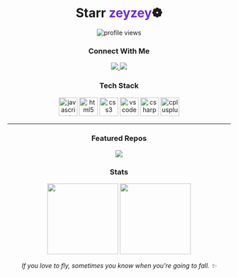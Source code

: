 <!-- PROFIL BASLIK -->
<h1 align="center">Starr <span style="color:#6c2bd9;">zeyzey</span>❁</h1>

<p align="center">
  <img src="https://komarev.com/ghpvc/?username=nikitagofi&label=Profile%20views&style=for-the-badge" alt="profile views"/>
</p>

<!-- SOSYAL BAGLANTILAR -->
<h3 align="center">Connect With Me</h3>
<p align="center">
  <!-- Instagram -->
  <a href="https://instagram.com/zeyzeyefs" target="_blank">
    <img src="https://img.shields.io/badge/Instagram-%23E4405F.svg?style=for-the-badge&logo=instagram&logoColor=white" />
  </a>
  <!-- Notion -->
  <a href="https://www.notion.so/zeyzeyefs" target="_blank">
    <img src="https://img.shields.io/badge/Notion-000000.svg?style=for-the-badge&logo=notion&logoColor=white" />
  </a>
</p>

<!-- TEKNOLOJI YIGINIM -->
<h3 align="center">Tech Stack</h3>

<p align="center">
  <!-- JavaScript -->
  <img src="https://cdn.jsdelivr.net/gh/devicons/devicon/icons/javascript/javascript-original.svg" height="42" alt="javascript"/>

  <!-- HTML5 -->
  <img src="https://cdn.jsdelivr.net/gh/devicons/devicon/icons/html5/html5-original.svg" height="42" alt="html5"/>

  <!-- CSS3 -->
  <img src="https://cdn.jsdelivr.net/gh/devicons/devicon/icons/css3/css3-original.svg" height="42" alt="css3"/>

  <!-- Visual Studio Code -->
  <img src="https://cdn.jsdelivr.net/gh/devicons/devicon/icons/vscode/vscode-original.svg" height="42" alt="vscode"/>

  <!-- C# -->
  <img src="https://cdn.jsdelivr.net/gh/devicons/devicon/icons/csharp/csharp-original.svg" height="42" alt="csharp"/>

  <!-- C++ -->
  <img src="https://cdn.jsdelivr.net/gh/devicons/devicon/icons/cplusplus/cplusplus-original.svg" height="42" alt="cplusplus"/>
</p>

---

<!-- VITRIN PROJELER -->
<h3 align="center">Featured Repos</h3>
<p align="center">
  <a href="https://github.com/nikitagofi/fotografcilik">
    <img src="https://github-readme-stats.vercel.app/api/pin/?username=nikitagofi&repo=fotografcilik&theme=transparent" />
  </a>
</p>

<!-- ISTATISTIKLER -->
<h3 align="center">Stats</h3>
<p align="center">
  <img src="https://github-readme-stats.vercel.app/api?username=nikitagofi&show_icons=true&theme=transparent" height="160"/>
  <img src="https://github-readme-streak-stats.herokuapp.com?user=nikitagofi&theme=transparent" height="160"/>
</p>

<!-- MINI NOT -->
<p align="center">
  <i>If you love to fly, sometimes you know when you're going to fall. ✨</i>
</p>
